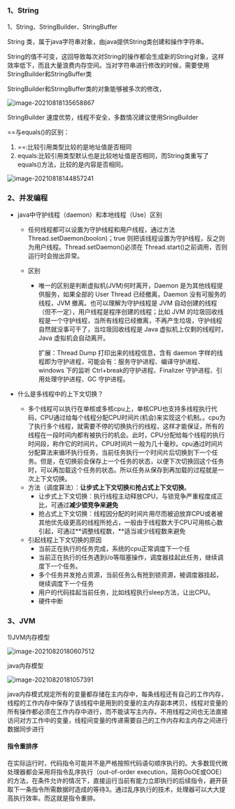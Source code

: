 ### 1、String

1、String、StringBuilder、StringBuffer

String 类，属于java字符串对象，由java提供String类创建和操作字符串。

String的值不可变，这回导致每次对String的操作都会生成新的String对象，这样效率低下，而且大量浪费内存空间。当对字符串进行修改的时候，需要使用StringBuilder和StringBuffer类

StringBuilder和StringBuffer类的对象能够被多次的修改，

![image-20210818135658867](C:\Users\CS_Chan\AppData\Roaming\Typora\typora-user-images\image-20210818135658867.png)

StringBuilder 速度优势，线程不安全，多数情况建议使用SringBuilder

==与equals()的区别：

1. ==:比较引用类型比较的是地址值是否相同
2. equals:比较引用类型默认也是比较地址值是否相同，而String类重写了equals()方法，比较的是内容是否相同。

![image-20210818144857241](C:\Users\CS_Chan\AppData\Roaming\Typora\typora-user-images\image-20210818144857241.png)

### 2、并发编程

- java中守护线程（daemon）和本地线程（Use）区别

  - 任何线程都可以设置为守护线程和用户线程，通过方法 Thread.setDaemon(boolon)；true  则把该线程设置为守护线程，反之则为用户线程。Thread.setDaemon()必须在  Thread.start()之前调用，否则运行时会抛出异常。

  - 区别

    - 唯一的区别是判断虚拟机(JVM)何时离开，Daemon 是为其他线程提供服务，如果全部的 User Thread  已经撤离，Daemon 没有可服务的线程，JVM 撤离。也可以理解为守护线程是 JVM  自动创建的线程（但不一定），用户线程是程序创建的线程；比如 JVM  的垃圾回收线程是一个守护线程，当所有线程已经撤离，不再产生垃圾，守护线程自然就没事可干了，当垃圾回收线程是 Java  虚拟机上仅剩的线程时，Java 虚拟机会自动离开。

      扩展：Thread Dump 打印出来的线程信息，含有 daemon 字样的线程即为守护进程，可能会有：服务守护进程、编译守护进程、windows 下的监听 Ctrl+break的守护进程、Finalizer 守护进程、引用处理守护进程、GC 守护进程。

- 什么是多线程中的上下文切换？

  - 多个线程可以执行在单核或多核cpu上，单核CPU也支持多线程执行代码，CPU通过给每个线程分配CPU时间片(机会)来实现这个机制。。cpu为了执行多个线程，就需要不停的切换执行的线程，这样才能保证，所有的线程在一段时间内都有被执行的机会。此时，CPU分配给每个线程的执行时间段，称作它的时间片。CPU时间片一般为几十毫秒。cpu通过时间片分配算法来循环执行任务，当前任务执行一个时间片后切换到下一个任务。但是，在切换前会保存上一个任务的状态，以便下次切换回这个任务时，可以再加载这个任务的状态。所以任务从保存到再加载的过程就是一次上下文切换。
  - 方法（调度算法）：**让步式上下文切换**和**抢占式上下文切换**。
    - 让步式上下文切换：执行线程主动释放CPU，与锁竞争严重程度成正比，可通过**减少锁竞争来避免**
    - 抢占式上下文切换：线程因分配的时间片用尽而被迫放弃CPU或者被其他优先级更高的线程所抢占，一般由于线程数大于CPU可用核心数引起，可通过**调整线程数，**适当减少线程数来避免
  - 引起线程上下文切换的原因
    - 当前正在执行的任务完成，系统的cpu正常调度下一个任
    - 当前正在执行的任务遇到i/o等阻塞操作，调度器挂起此任务，继续调度下一个任务。
    - 多个任务并发抢占资源，当前任务么有抢到锁资源，被调度器挂起，继续调度下一个任务
    - 用户的代码挂起当前任务，比如线程执行sleep方法，让出CPU。
    - 硬件中断

### 3、JVM

1)JVM内存模型

![image-20210820180607512](C:\Users\CS_Chan\AppData\Roaming\Typora\typora-user-images\image-20210820180607512.png)

java内存模型

![image-20210820181057391](C:\Users\CS_Chan\AppData\Roaming\Typora\typora-user-images\image-20210820181057391.png)

java内存模式规定所有的变量都存储在主内存中，每条线程还有自己的工作内存，线程的工作内存中保存了该线程中是用到的变量的主内存副本拷贝，线程对变量的所有操作都必须在工作内存中进行，而不能读写主内存。不用线程之间也无法直接访问对方工作中的变量，线程间变量的传递需要自己的工作内存和主内存之间进行数据同步进行

#### 指令重排序

在实际运行时，代码指令可能并不是严格按照代码语句顺序执行的。大多数现代微处理器都会采用将指令乱序执行（out-of-order execution，简称OoOE或OOE）的方法，在条件允许的情况下，直接运行当前有能力立即执行的后续指令，避开获取下一条指令所需数据时造成的等待3。通过乱序执行的技术，处理器可以大大提高执行效率。而这就是指令重排。
